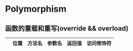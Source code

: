 # Polymorphism

## 函数的重载和重写(override && overload)
||位置|方法名|参数名|返回值|访问修饰符|
|:--:|:--:|:--:|:--:|:--:|:--:|

